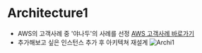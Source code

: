 # Architecture1
- AWS의 고객사례 중 '야나두'의 사례를 선정 [AWS 고객사례 바로가기](https://aws.amazon.com/ko/solutions/case-studies/yanadoo/)
- 추가해보고 싶은 인스턴스 추가 후 아키텍쳐 재설계 ![Archi1](https://github.com/chaeheekang/Terraform/assets/78184677/f7f2ed08-6e03-448e-9991-360d9172233b)
